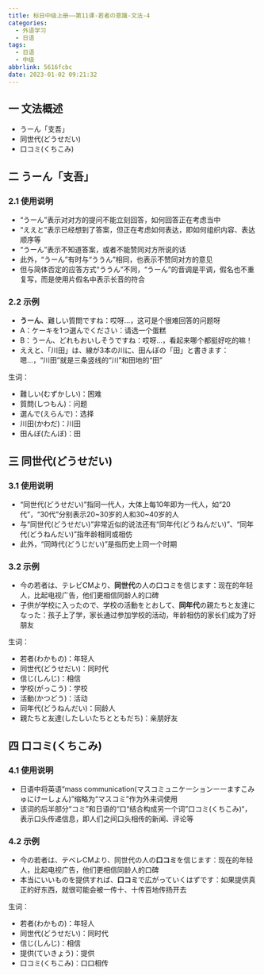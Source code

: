 ```yaml
---
title: 标日中级上册——第11课-若者の意識-文法-4
categories:
  - 外语学习
  - 日语
tags:
  - 日语
  - 中级
abbrlink: 5616fcbc
date: 2023-01-02 09:21:32
---
```

## 一 文法概述

* うーん「支吾」
* 同世代(どうせだい)
* 口コミ(くちこみ)

<!--more-->

## 二 うーん「支吾」

### 2.1 使用说明

* “うーん”表示对对方的提问不能立刻回答，如何回答正在考虑当中
* “ええと”表示已经想到了答案，但正在考虑如何表达，即如何组织内容、表达顺序等
* “うーん”表示不知道答案，或者不能赞同对方所说的话
* 此外，“うーん”有时与“ううん”相同，也表示不赞同对方的意见
* 但与简体否定的应答方式“ううん”不同，“うーん”的音调是平调，假名也不重复写，而是使用片假名中表示长音的符合

### 2.2 示例

* **うーん**、難しい質問ですね：哎呀...，这可是个很难回答的问题呀
* A：ケーキを1つ選んでください：请选一个蛋糕
* B：うーん、どれもおいしそうですね：哎呀...，看起来哪个都挺好吃的嘛！
* ええと、「川田」は、線が3本の川に、田んぼの「田」と書きます：嗯...，“川田”就是三条竖线的“川”和田地的“田”

生词：

* 難しい(むずかしい)：困难
* 質問(しつもん)：问题
* 選んで(えらんで)：选择
* 川田(かわだ)：川田
* 田んぼ(たんぼ)：田

## 三 同世代(どうせだい)

### 3.1 使用说明

* “同世代(どうせだい)”指同一代人，大体上每10年即为一代人，如“20代”，“30代”分别表示20~30岁的人和30~40岁的人
* 与“同世代(どうせだい)”非常近似的说法还有“同年代(どうねんだい)”、“同年代(どうねんだい)”指年龄相同或相仿
* 此外，“同時代(どうじだい)”是指历史上同一个时期

### 3.2 示例

* 今の若者は、テレビCMより、**同世代**の人の口コミを信じます：现在的年轻人，比起电视广告，他们更相信同龄人的口碑
* 子供が学校に入ったので、学校の活動をとおして、**同年代**の親たちと友達になった：孩子上了学，家长通过参加学校的活动，年龄相仿的家长们成为了好朋友

生词：

* 若者(わかもの)：年轻人
* 同世代(どうせだい)：同时代
* 信じ(しんじ)：相信
* 学校(がっこう)：学校
* 活動(かつどう)：活动
* 同年代(どうねんだい)：同龄人
* 親たちと友達(したしいたちとともだち)：亲朋好友

## 四 口コミ(くちこみ)

### 4.1 使用说明

* 日语中将英语“mass communication(マスコミュニケーションーーますこみゅにけーしょん)”缩略为“マスコミ”作为外来词使用
* 该词的后半部分“コミ”和日语的“口“结合构成另一个词”口コミ(くちこみ)“，表示口头传递信息，即人们之间口头相传的新闻、评论等

### 4.2 示例

* 今の若者は、テベレCMより、同世代の人の**口コミ**を信じます：现在的年轻人，比起电视广告，他们更相信同龄人的口碑
* 本当にいいものを提供すれば、**口コミ**で広がっていくはずです：如果提供真正的好东西，就很可能会被一传十、十传百地传扬开去

生词：

* 若者(わかもの)：年轻人
* 同世代(どうせだい)：同时代
* 信じ(しんじ)：相信
* 提供(ていきょう)：提供
* 口コミ(くちこみ)：口口相传

